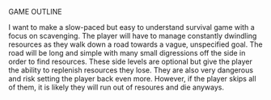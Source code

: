 GAME OUTLINE

I want to make a slow-paced but easy to understand survival game with a focus on scavenging. The player will have to manage constantly dwindling resources as they walk down a road
towards a vague, unspecified goal. The road will be long and simple with many small digressions off the side in order to find resources. These side levels are optional but
give the player the ability to replenish resources they lose. They are also very dangerous and risk setting the player back even more. However, if the player skips all of them,
it is likely they will run out of resoures and die anyways.
